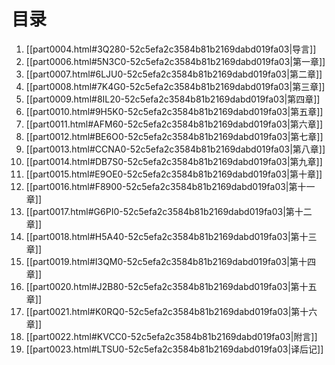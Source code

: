    

# 目录

1. [[part0004.html#3Q280-52c5efa2c3584b81b2169dabd019fa03\|导言]]
2. [[part0006.html#5N3C0-52c5efa2c3584b81b2169dabd019fa03\|第一章]]
3. [[part0007.html#6LJU0-52c5efa2c3584b81b2169dabd019fa03\|第二章]]
4. [[part0008.html#7K4G0-52c5efa2c3584b81b2169dabd019fa03\|第三章]]
5. [[part0009.html#8IL20-52c5efa2c3584b81b2169dabd019fa03\|第四章]]
6. [[part0010.html#9H5K0-52c5efa2c3584b81b2169dabd019fa03\|第五章]]
7. [[part0011.html#AFM60-52c5efa2c3584b81b2169dabd019fa03\|第六章]]
8. [[part0012.html#BE6O0-52c5efa2c3584b81b2169dabd019fa03\|第七章]]
9. [[part0013.html#CCNA0-52c5efa2c3584b81b2169dabd019fa03\|第八章]]
10. [[part0014.html#DB7S0-52c5efa2c3584b81b2169dabd019fa03\|第九章]]
11. [[part0015.html#E9OE0-52c5efa2c3584b81b2169dabd019fa03\|第十章]]
12. [[part0016.html#F8900-52c5efa2c3584b81b2169dabd019fa03\|第十一章]]
13. [[part0017.html#G6PI0-52c5efa2c3584b81b2169dabd019fa03\|第十二章]]
14. [[part0018.html#H5A40-52c5efa2c3584b81b2169dabd019fa03\|第十三章]]
15. [[part0019.html#I3QM0-52c5efa2c3584b81b2169dabd019fa03\|第十四章]]
16. [[part0020.html#J2B80-52c5efa2c3584b81b2169dabd019fa03\|第十五章]]
17. [[part0021.html#K0RQ0-52c5efa2c3584b81b2169dabd019fa03\|第十六章]]
18. [[part0022.html#KVCC0-52c5efa2c3584b81b2169dabd019fa03\|附言]]
19. [[part0023.html#LTSU0-52c5efa2c3584b81b2169dabd019fa03\|译后记]]